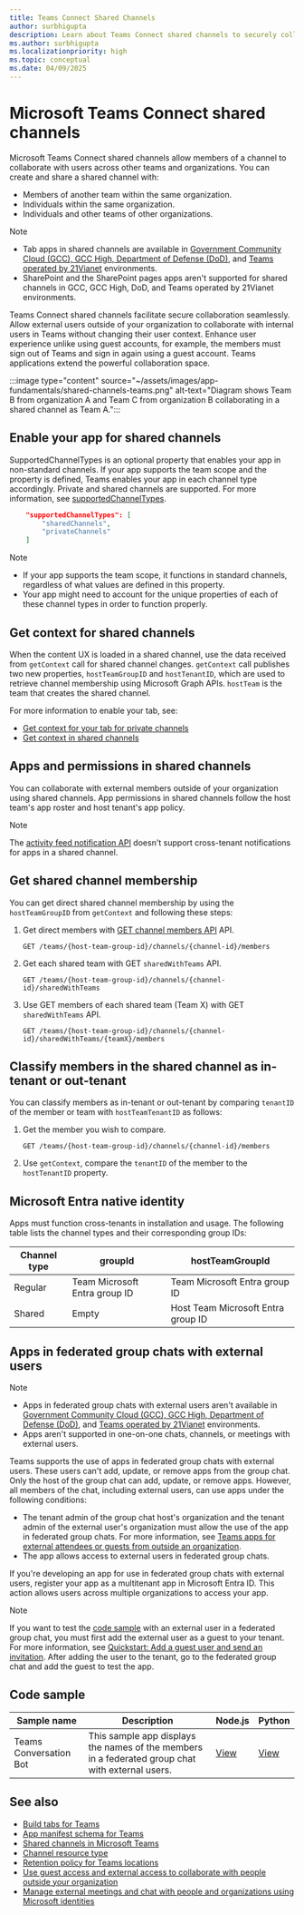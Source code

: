 ```yaml
---
title: Teams Connect Shared Channels
author: surbhigupta
description: Learn about Teams Connect shared channels to securely collaborate with internal and external users in a shared space without switching tenants.
ms.author: surbhigupta
ms.localizationpriority: high
ms.topic: conceptual
ms.date: 04/09/2025
---
```


# Microsoft Teams Connect shared channels

Microsoft Teams Connect shared channels allow members of a channel to collaborate with users across other teams and organizations. You can create and share a shared channel with:

* Members of another team within the same organization.
* Individuals within the same organization.
* Individuals and other teams of other organizations.

> [!NOTE]
>
> * Tab apps in shared channels are available in [Government Community Cloud (GCC), GCC High, Department of Defense (DoD)](../cloud-overview.md#teams-app-capabilities), and [Teams operated by 21Vianet](../sovereign-cloud.md) environments.
> * SharePoint and the SharePoint pages apps aren't supported for shared channels in GCC, GCC High, DoD, and Teams operated by 21Vianet environments.

Teams Connect shared channels facilitate secure collaboration seamlessly. Allow external users outside of your organization to collaborate with internal users in Teams without changing their user context. Enhance user experience unlike using guest accounts, for example, the members must sign out of Teams and sign in again using a guest account. Teams applications extend the powerful collaboration space.

:::image type="content" source="~/assets/images/app-fundamentals/shared-channels-teams.png" alt-text="Diagram shows Team B from organization A and Team C from organization B collaborating in a shared channel as Team A.":::

## Enable your app for shared channels

SupportedChannelTypes is an optional property that enables your app in non-standard channels. If your app supports the team scope and the property is defined, Teams enables your app in each channel type accordingly. Private and shared channels are supported. For more information, see [supportedChannelTypes](../../resources/schema/manifest-schema.md#supportedchanneltypes).

```JSON
    "supportedChannelTypes": [
        "sharedChannels",
        "privateChannels"
    ]
```

> [!NOTE]
>
> * If your app supports the team scope, it functions in standard channels, regardless of what values are defined in this property.
> * Your app might need to account for the unique properties of each of these channel types in order to function properly.

## Get context for shared channels

When the content UX is loaded in a shared channel, use the data received from `getContext` call for  shared channel changes. `getContext` call publishes two new properties, `hostTeamGroupID` and `hostTenantID`, which are used to retrieve channel membership using Microsoft Graph APIs. `hostTeam` is the team that creates the shared channel.

For more information to enable your tab, see:

* [Get context for your tab for private channels](../../tabs/how-to/access-teams-context.md#retrieve-context-in-private-channels)
* [Get context in shared channels](../../tabs/how-to/access-teams-context.md#get-context-in-shared-channels)

## Apps and permissions in shared channels

You can collaborate with external members outside of your organization using shared channels. App permissions in shared channels follow the host team's app roster and host tenant's app policy.

> [!NOTE]
> The [activity feed notification API](/graph/teams-send-activityfeednotifications) doesn't support cross-tenant notifications for apps in a shared channel.

## Get shared channel membership

You can get direct shared channel membership by using the `hostTeamGroupID` from `getContext` and following these steps:

1. Get direct members with [GET channel members API](/graph/api/channel-list-members?view=graph-rest-beta&tabs=http&preserve-view=true) API.

    ```http
    GET /teams/{host-team-group-id}/channels/{channel-id}/members
    ```

2. Get each shared team with GET `sharedWithTeams` API.

    ```http
    GET /teams/{host-team-group-id}/channels/{channel-id}/sharedWithTeams
    ```

3. Use GET members of each shared team (Team X) with GET `sharedWithTeams` API.

    ```http
    GET /teams/{host-team-group-id}/channels/{channel-id}/sharedWithTeams/{teamX}/members
    ```

## Classify members in the shared channel as in-tenant or out-tenant

You can classify members as in-tenant or out-tenant by comparing `tenantID` of the member or team with `hostTeamTenantID` as follows:

1. Get the member you wish to compare.

    ```http
    GET /teams/{host-team-group-id}/channels/{channel-id}/members
    ```

2. Use `getContext`, compare the `tenantID` of the member to the `hostTenantID` property.

<a name='azure-ad-native-identity'></a>

## Microsoft Entra native identity

Apps must function cross-tenants in installation and usage. The following table lists the channel types and their corresponding group IDs:

|Channel type| groupId | hostTeamGroupId |
|----------|---------|-----------------|
|Regular | Team Microsoft Entra group ID | Team Microsoft Entra group ID |
|Shared | Empty | Host Team Microsoft Entra group ID |

## Apps in federated group chats with external users

> [!NOTE]
>
> * Apps in federated group chats with external users aren't available in [Government Community Cloud (GCC), GCC High, Department of Defense (DoD)](../cloud-overview.md#teams-app-capabilities), and [Teams operated by 21Vianet](~/concepts/sovereign-cloud.md) environments.
> * Apps aren't supported in one-on-one chats, channels, or meetings with external users.

Teams supports the use of apps in federated group chats with external users. These users can't add, update, or remove apps from the group chat. Only the host of the group chat can add, update, or remove apps. However, all members of the chat, including external users, can use apps under the following conditions:

* The tenant admin of the group chat host's organization and the tenant admin of the external user's organization must allow the use of the app in federated group chats. For more information, see [Teams apps for external attendees or guests from outside an organization](/microsoftteams/apps-external-users).
* The app allows access to external users in federated group chats.

If you're developing an app for use in federated group chats with external users, register your app as a multitenant app in Microsoft Entra ID. This action allows users across multiple organizations to access your app.

> [!NOTE]
> If you want to test the [code sample](#code-sample) with an external user in a federated group chat, you must first add the external user as a guest to your tenant. For more information, see [Quickstart: Add a guest user and send an invitation](/entra/external-id/b2b-quickstart-add-guest-users-portal). After adding the user to the tenant, go to the federated group chat and add the guest to test the app.

## Code sample

| Sample name | Description | Node.js | Python |
|-------------|-------------|------|----|
| Teams Conversation Bot | This sample app displays the names of the members in a federated group chat with external users. |[View](https://github.com/OfficeDev/Microsoft-Teams-Samples/tree/main/samples/bot-feed-members/nodejs)| [View](https://github.com/OfficeDev/Microsoft-Teams-Samples/tree/main/samples/bot-feed-members/python) |

## See also

* [Build tabs for Teams](../../tabs/what-are-tabs.md)
* [App manifest schema for Teams](../../resources/schema/manifest-schema.md)
* [Shared channels in Microsoft Teams](/microsoftteams/shared-channels)
* [Channel resource type](/graph/api/resources/channel)
* [Retention policy for Teams locations](/microsoft-365/compliance/create-retention-policies)
* [Use guest access and external access to collaborate with people outside your organization](/microsoftteams/communicate-with-users-from-other-organizations)
* [Manage external meetings and chat with people and organizations using Microsoft identities](/microsoftteams/trusted-organizations-external-meetings-chat?tabs=organization-settings)
